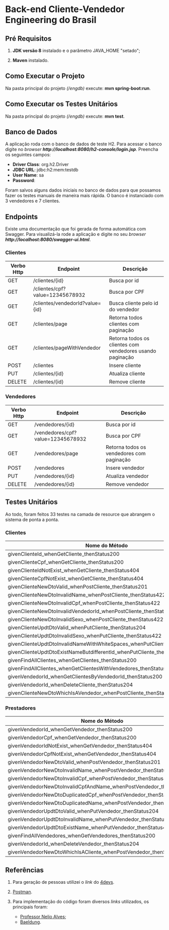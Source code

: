 # Back-end Cliente-Vendedor Engineering do Brasil

## Pré Requisitos

1. **JDK versão 8** instalado e o parâmetro JAVA_HOME "setado";

2. **Maven** instalado.

## Como Executar o Projeto

Na pasta principal do projeto *(/engdb)* execute: **mvn spring-boot:run**.

## Como Executar os Testes Unitários

Na pasta principal do projeto *(/engdb)* execute: **mvn test**.

## Banco de Dados

A aplicação roda com o banco de dados de teste H2. Para acessar o banco digite no *browser* **_http://localhost:8080/h2-console/login.jsp_**. Preencha os seguintes campos:

* **Driver Class**: org.h2.Driver
* **JDBC URL**: jdbc:h2:mem:testdb
* **User Name**: sa
* **Password**:

Foram salvos alguns dados iniciais no banco de dados para que possamos fazer os testes manuais de maneira mais rápida. O banco é instanciado com 3 vendedores e 7 clientes.

## Endpoints

Existe uma documentação que foi gerada de forma automática com Swagger. Para visualizá-la rode a aplicação e digite no seu *browser* **_http://localhost:8080/swagger-ui.html_**.

### Clientes

| Verbo Http | Endpoint | Descrição |
|------------|----------|-----------|
| GET | /clientes/{id} | Busca por id |
| GET | /clientes/cpf?value=12345678932 | Busca por CPF |
| GET | /clientes/vendedorId?value={id} | Busca cliente pelo id do vendedor |
| GET | /clientes/page | Retorna todos clientes com paginação |
| GET | /clientes/pageWithVendedor | Retorna todos os clientes com vendedores usando paginação |
| POST | /clientes | Insere cliente |
| PUT | /clientes/{id} | Atualiza cliente |
| DELETE | /clientes/{id} | Remove cliente |

### Vendedores

| Verbo Http | Endpoint | Descrição |
|------------|----------|-----------|
| GET | /vendedores/{id} | Busca por id |
| GET | /vendedores/cpf?value=12345678932 | Busca por CPF |
| GET | /vendedores/page | Retorna todos os vendedores com paginação |
| POST | /vendedores | Insere vendedor |
| PUT | /vendedores/{id} | Atualiza vendedor |
| DELETE | /vendedores/{id} | Remove vendedor |

## Testes Unitários

Ao todo, foram feitos 33 testes na camada de resource que abrangem o sistema de ponta a ponta.

### Clientes

| Nome do Método |
|-------------|
| givenClienteId_whenGetCliente_thenStatus200 |
| givenClienteCpf_whenGetCliente_thenStatus200 |
| givenClienteIdNotExist_whenGetCliente_thenStatus404 |
| givenClienteCpfNotExist_whenGetCliente_thenStatus404 |
| givenClienteNewDtoValid_whenPostCliente_thenStatus201 |
| givenClienteNewDtoInvalidName_whenPostCliente_thenStatus422 |
| givenClienteNewDtoInvalidCpf_whenPostCliente_thenStatus422 |
| givenClienteNewDtoInvalidVendedorId_whenPostCliente_thenStatus404 |
| givenClienteNewDtoInvalidSexo_whenPostCliente_thenStatus422 |
| givenClienteUpdtDtoValid_whenPutCliente_thenStatus204 |
| givenClienteUpdtDtoInvalidSexo_whenPutCliente_thenStatus422 |
| givenClienteUpdtDtoInvalidNameWithWhiteSpaces_whenPutCliente_thenStatus422 |
| givenClienteUpdtDtoExistNameButdifferentId_whenPutCliente_thenStatus422 |
| givenFindAllClientes_whenGetClientes_thenStatus200 |
| givenFindAllClientes_whenGetClientesWithVendedores_thenStatus200 |
| givenVendedorId_whenGetClientesByVendedorId_thenStatus200 |
| givenVendedorId_whenDeleteCliente_thenStatus204 |
| givenClienteNewDtoWhichIsAVendedor_whenPostCliente_thenStatus201 |

### Prestadores

| Nome do Método |
|-------------|
| givenVendedorId_whenGetVendedor_thenStatus200 |
| givenVendedorCpf_whenGetVendedor_thenStatus200 |
| givenVendedorIdNotExist_whenGetVendedor_thenStatus404 |
| givenVendedorCpfNotExist_whenGetVendedor_thenStatus404 |
| givenVendedorNewDtoValid_whenPostVendedor_thenStatus201 |
| givenVendedorNewDtoInvalidName_whenPostVendedor_thenStatus422 |
| givenVendedorNewDtoInvalidCpf_whenPostVendedor_thenStatus400 |
| givenVendedorNewDtoInvalidCpfAndName_whenPostVendedor_thenStatus422 |
| givenVendedorNewDtoDuplicatedCpf_whenPostVendedor_thenStatus422 |
| givenVendedorNewDtoDuplicatedName_whenPostVendedor_thenStatus422 |
| givenVendedorUpdtDtoValid_whenPutVendedor_thenStatus204 |
| givenVendedorUpdtDtoInvalidName_whenPutVendedor_thenStatus422 |
| givenVendedorUpdtDtoExistName_whenPutVendedor_thenStatus422 |
| givenFindAllVendedores_whenGetVendedores_thenStatus200 |
| givenVendedorId_whenDeleteVendedor_thenStatus204 |
| givenVendedorNewDtoWhichIsACliente_whenPostVendedor_thenStatus201 |

## Referências

1. Para geração de pessoas utilizei o *link* do [4devs](https://www.4devs.com.br/gerador_de_pessoas).

2. [Postman](https://www.getpostman.com/).

3. Para implementação do código foram diversos *links* utilizados, os principais foram:

   * [Professor Nelio Alves](https://www.udemy.com/spring-boot-ionic/);
   * [Baeldung](https://www.baeldung.com/).
